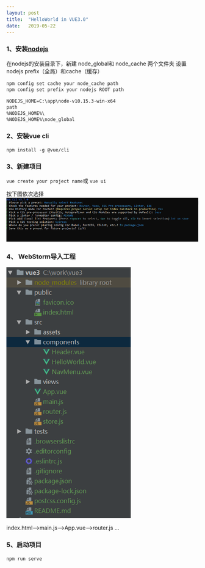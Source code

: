```yaml
---
layout: post
title:  "HelloWorld in VUE3.0"
date:   2019-05-22
---
```




### 1、安装[nodejs](https://nodejs.org/en/download/)

在nodejs的安装目录下，新建 node_global和 node_cache 两个文件夹
设置nodejs prefix（全局）和cache（缓存）

```
npm config set cache your node_cache path
npm config set prefix your nodejs ROOT path
```



```
NODEJS_HOME=C:\app\node-v10.15.3-win-x64
path
%NODEJS_HOME%\
%NODEJS_HOME%\node_global
```

### 2、安装vue cli

`npm install -g @vue/cli`

### 3、新建项目

`vue create your project name`或 `vue ui`

按下图依次选择
![](/assets/vue-6.png)


### 4、 WebStorm导入工程


![](/assets/vue-7.png)


index.html-->main.js-->App.vue-->router.js ...

### 5、启动项目
`npm run serve`












